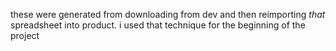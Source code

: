 these were generated from downloading from dev and then reimporting _that_ spreadsheet into product. i used that technique for the beginning of the project
